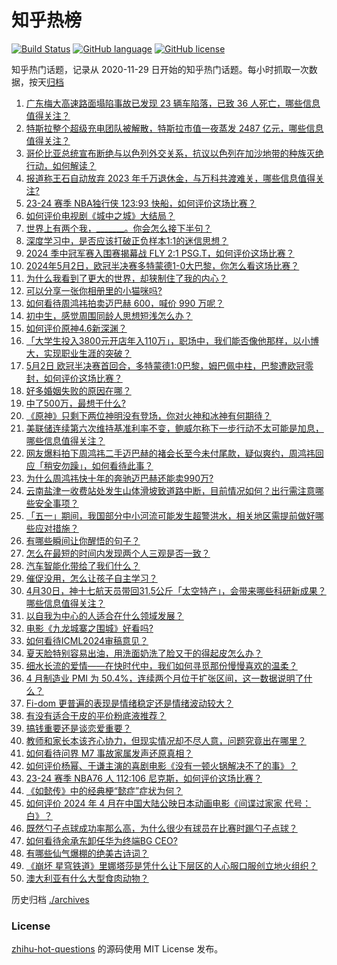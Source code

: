 # 知乎热榜
[![Build Status](https://github.com/ToWeLong/zhihu-hot-questions/workflows/CI/badge.svg)](https://github.com/ToWeLong/zhihu-hot-questions/actions)
[![GitHub language](https://img.shields.io/badge/language-golang-orange.svg)](https://golang.org/)
[![GitHub license](https://img.shields.io/github/license/ToWeLong/zhihu-hot-questions)](https://github.com/ToWeLong/zhihu-hot-questions/blob/main/LICENSE)

知乎热门话题，记录从 2020-11-29 日开始的知乎热门话题。每小时抓取一次数据，按天[归档](./archives)

<!-- BEGIN -->

1. [广东梅大高速路面塌陷事故已发现 23 辆车陷落，已致 36 人死亡，哪些信息值得关注？](https://www.zhihu.com/question/654753065)
1. [特斯拉整个超级充电团队被解散，特斯拉市值一夜蒸发 2487 亿元，哪些信息值得关注？](https://www.zhihu.com/question/654714773)
1. [哥伦比亚总统宣布断绝与以色列外交关系，抗议以色列在加沙地带的种族灭绝行动，如何解读？](https://www.zhihu.com/question/654747674)
1. [报道称王石自动放弃 2023 年千万退休金，与万科共渡难关，哪些信息值得关注?](https://www.zhihu.com/question/654708668)
1. [23-24 赛季 NBA独行侠 123:93 快船，如何评价这场比赛？](https://www.zhihu.com/question/654754440)
1. [如何评价电视剧《城中之城》大结局？](https://www.zhihu.com/question/654680257)
1. [世界上有两个我，_______。你会怎么接下半句？](https://www.zhihu.com/question/652240066)
1. [深度学习中，是否应该打破正负样本1:1的迷信思想？](https://www.zhihu.com/question/654186093)
1. [2024 季中冠军赛入围赛揭幕战 FLY 2:1 PSG.T，如何评价这场比赛？](https://www.zhihu.com/question/654683691)
1. [2024年5月2日，欧冠半决赛多特蒙德1-0大巴黎，你怎么看这场比赛？](https://www.zhihu.com/question/654748711)
1. [为什么我看到了更大的世界，却狭制住了我的内心？](https://www.zhihu.com/question/647837751)
1. [可以分享一张你相册里的小猫咪吗?](https://www.zhihu.com/question/654311199)
1. [如何看待周鸿祎拍卖迈巴赫 600，喊价 990 万呢？](https://www.zhihu.com/question/654397886)
1. [初中生，感觉周围同龄人思想短浅怎么办？](https://www.zhihu.com/question/649868468)
1. [如何评价原神4.6新深渊？](https://www.zhihu.com/question/654674052)
1. [「大学生投入3800元开店年入110万」，职场中，我们能否像他那样，以小博大，实现职业生涯的突破？](https://www.zhihu.com/question/654579722)
1. [5月2日 欧冠半决赛首回合，多特蒙德1:0巴黎，姆巴佩中柱，巴黎遭欧冠零封，如何评价这场比赛？](https://www.zhihu.com/question/654728214)
1. [好多婚姻失败的原因在哪？](https://www.zhihu.com/question/654294113)
1. [中了500万，最想干什么?](https://www.zhihu.com/question/654472775)
1. [《原神》只剩下两位神明没有登场，你对火神和冰神有何期待？](https://www.zhihu.com/question/654022756)
1. [美联储连续第六次维持基准利率不变，鲍威尔称下一步行动不太可能是加息，哪些信息值得关注？](https://www.zhihu.com/question/654753139)
1. [网友爆料拍下周鸿祎二手迈巴赫的褚会长至今未付尾款，疑似爽约，周鸿祎回应「稍安勿躁」，如何看待此事？](https://www.zhihu.com/question/654718239)
1. [为什么周鸿祎快十年的奔驰迈巴赫还能卖990万?](https://www.zhihu.com/question/654450694)
1. [云南盐津一收费站处发生山体滑坡致道路中断，目前情况如何？出行需注意哪些安全事项？](https://www.zhihu.com/question/654679380)
1. [「五一」期间，我国部分中小河流可能发生超警洪水，相关地区需提前做好哪些应对措施？](https://www.zhihu.com/question/654660610)
1. [有哪些瞬间让你醒悟的句子？](https://www.zhihu.com/question/654709955)
1. [怎么在最短的时间内发现两个人三观是否一致？](https://www.zhihu.com/question/651435985)
1. [汽车智能化带给了我们什么？](https://www.zhihu.com/question/625491462)
1. [催促没用，怎么让孩子自主学习？](https://www.zhihu.com/question/654521389)
1. [4月30日，神十七航天员带回31.5公斤「太空特产」，会带来哪些科研新成果？哪些信息值得关注？](https://www.zhihu.com/question/654680472)
1. [以自我为中心的人适合在什么领域发展？](https://www.zhihu.com/question/654582164)
1. [电影《九龙城寨之围城》好看吗?](https://www.zhihu.com/question/654514228)
1. [如何看待ICML2024审稿意见？](https://www.zhihu.com/question/640017811)
1. [夏天脸特别容易出油，用洗面奶洗了脸又干的得起皮怎么办？](https://www.zhihu.com/question/651365163)
1. [细水长流的爱情——在快时代中，我们如何寻觅那份慢慢喜欢的温柔？](https://www.zhihu.com/question/654612632)
1. [4 月制造业 PMI 为 50.4%，连续两个月位于扩张区间，这一数据说明了什么？](https://www.zhihu.com/question/654578467)
1. [Fi-dom 更普遍的表现是情绪稳定还是情绪波动较大？](https://www.zhihu.com/question/617171163)
1. [有没有适合干皮的平价粉底液推荐？](https://www.zhihu.com/question/653262684)
1. [搞钱重要还是谈恋爱重要？](https://www.zhihu.com/question/649553361)
1. [教师和家长本该齐心协力，但现实情况却不尽人意，问题究竟出在哪里？](https://www.zhihu.com/question/653886942)
1. [如何看待问界 M7 事故家属发声还原真相？](https://www.zhihu.com/question/654559013)
1. [如何评价杨幂、于谦主演的喜剧电影《没有一顿火锅解决不了的事》？](https://www.zhihu.com/question/654001701)
1. [23-24 赛季 NBA76 人 112:106 尼克斯，如何评价这场比赛？](https://www.zhihu.com/question/654652930)
1. [《如懿传》中的经典梗“懿症”症状为何？](https://www.zhihu.com/question/650631374)
1. [如何评价 2024 年 4 月在中国大陆公映日本动画电影《间谍过家家 代号：白》？](https://www.zhihu.com/question/654450318)
1. [既然勺子点球成功率那么高，为什么很少有球员在比赛时踢勺子点球？](https://www.zhihu.com/question/654322810)
1. [如何看待余承东卸任华为终端BG CEO?](https://www.zhihu.com/question/654625968)
1. [有哪些仙气爆棚的绝美古诗词？](https://www.zhihu.com/question/654418865)
1. [《崩坏 星穹铁道》里娜塔莎是凭什么让下层区的人心服口服创立地火组织？](https://www.zhihu.com/question/654187195)
1. [澳大利亚有什么大型食肉动物？](https://www.zhihu.com/question/285610731)

<!-- END -->

历史归档 [./archives](./archives)


### License
[zhihu-hot-questions](https://github.com/towelong/zhihu-hot-questions) 的源码使用 MIT License 发布。